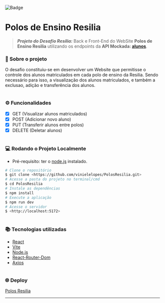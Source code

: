![Badge](https://img.shields.io/static/v1?label=react&message=framework&color=blue&style=for-the-badge&logo=REACT)

# Polos de Ensino Resilia

> ***Projeto do Desafio Resilia:***
> Back e Front-End do WebSite **Polos de Ensino Resilia** utilizando os endpoints da **API Mockada: [alunos](https://635c1dd1fc2595be264102ea.mockapi.io/alunos)**.



### :round_pushpin:	Sobre o projeto

O desafio constituiu-se em desenvolver um Website que permitisse o controle dos alunos matriculados em cada polo de ensino da Resilia. Sendo necessário para isso, a visualização dos alunos matriculados, e também a exclusao, adição e transferência dos alunos.   

#

### :gear:	Funcionalidades

- [X] GET (Visualizar alunos matriculados)
- [X] POST (Adicionar novo aluno)
- [X] PUT (Transferir alunos entre polos)
- [X] DELETE (Deletar alunos)

#


### :computer:	Rodando o Projeto Localmente

- Pré-requisito: ter o [node.js](https://nodejs.org/en/download/) instalado.

```bash
# Clone o repositório
$ git clone <https://github.com/vinielelopes/PolosResilia.git>
# Acesse a pasta do projeto no terminal/cmd
$ cd PolosResilia
# Instale as dependências
$ npm install
# Execute a aplicação 
$ npm run dev
# Acesse o servidor
$ <http://localhost:5172>
```

#

### :books:	Tecnologias utilizadas

- [React](https://pt-br.reactjs.org/)
- [Vite](https://vitejs.dev/guide/)
- [Node.js](https://nodejs.org/en/)
- [React-Router-Dom](https://reactrouter.com/web/guides/quick-start)
- [Axios](https://www.npmjs.com/package/axios)

#

### 🌐 Deploy
[Polos Resilia](https://vinielelopes.github.io/PolosResilia/)
 
 
 ---

 
 

